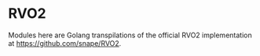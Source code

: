 # RVO2

Modules here are Golang transpilations of the official RVO2 implementation at
https://github.com/snape/RVO2.
